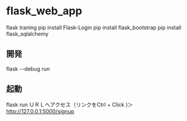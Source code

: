 # flask_web_app
flask traning
pip install Flask-Login
pip install flask_bootstrap
pip install flask_sqlalchemy

## 開発
flask --debug run

## 起動
flask run
ＵＲＬへアクセス（リンクをCtrl + Click )＞http://127.0.0.1:5000/signup

